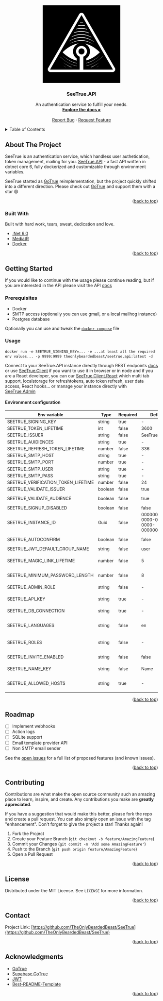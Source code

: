 <div id="top"></div>

<!-- PROJECT LOGO -->
<br />
<div align="center">
  <a href="https://github.com/TheOnlyBeardedBeast/SeeTrue">
    <img width="256px" src="https://github.com/TheOnlyBeardedBeast/SeeTrue/blob/master/SeeTrue.Admin/src/Assets/SeeTrueIcon.png?raw=true" />
  </a>

  <h3 align="center">SeeTrue.API</h3>

  <p align="center">
    An authentication service to fulfill your needs.
    <br />
    <a href="https://github.com/TheOnlyBeardedBeast/SeeTrue/tree/master/SeeTrue.API/docs#seetrueapi"><strong>Explore the docs »</strong></a>
    <br />
    <br />
    <a href="https://github.com/TheOnlyBeardedBeast/SeeTrue/issues">Report Bug</a>
    ·
    <a href="https://github.com/TheOnlyBeardedBeast/SeeTrue/issues">Request Feature</a>
  </p>
</div>



<!-- TABLE OF CONTENTS -->
<details>
  <summary>Table of Contents</summary>
  <ol>
    <li>
      <a href="#about-the-project">About The Project</a>
    </li>
    <li>
      <a href="#getting-started">Getting Started</a>
      <ul>
        <li><a href="#prerequisites">Prerequisites</a></li>
        <li><a href="#usage">Usage</a>
            <ul>
                <li><a href="#environment-configuration">Environment configuration</a></li>
            </ul>
        </li>
      </ul>
    </li>
    <li><a href="#roadmap">Roadmap</a></li>
    <li><a href="#contributing">Contributing</a></li>
    <li><a href="#license">License</a></li>
    <li><a href="#contact">Contact</a></li>
    <li><a href="#acknowledgments">Acknowledgments</a></li>
  </ol>
</details>



<!-- ABOUT THE PROJECT -->
## About The Project

SeeTrue is an authentication service, which handless user authetication, token management, mailing for you. [SeeTrue.API](https://github.com/TheOnlyBeardedBeast/SeeTrue/tree/master/SeeTrue.API) - a fast API written in dotnet core 6, fully dockerized and customizable through environment variables.

SeeTrue started as [GoTrue](https://github.com/netlify/gotrue) reimplementation, but the project quickly shifted into a different direction. Please check out [GoTrue](https://github.com/netlify/gotrue) and support them with a star :smile: 

<p align="right">(<a href="#top">back to top</a>)</p>



### Built With

Built with hard work, tears, sweat, dedication and love.

* [.Net 6.0](https://dotnet.microsoft.com/en-us/)
* [MediatR](https://github.com/jbogard/MediatR)
* [Docker](https://www.docker.com/)

<p align="right">(<a href="#top">back to top</a>)</p>


## Getting Started

If you would like to continue with the usage please continue reading, but if you are interested in the API please visit the API [docs](https://github.com/TheOnlyBeardedBeast/SeeTrue/tree/master/SeeTrue.API/docs)

### Prerequisites

* Docker
* SMTP access (optionally you can use gmail, or a local mailhog instance)
* Postgres database

Optionally you can use and tweak the [`docker-compose`](https://github.com/TheOnlyBeardedBeast/SeeTrue/blob/master/compose.yml) file

### Usage

```shell
docker run -e SEETRUE_SIGNING_KEY=... -e ...at least all the required env values... -p 9999:9999 theonlybeardedbeast/seetrue.api:latest -d
```

Connect to your SeeTrue.API instance directly through REST endpoints [docs](https://github.com/TheOnlyBeardedBeast/SeeTrue/tree/master/SeeTrue.API/docs#seetrueapi) or use [SeeTrue.Client](https://github.com/TheOnlyBeardedBeast/SeeTrue/tree/master/SeeTrue.Client) if you want to use it in browser or in node and if you are a React developer, you can our [SeeTrue.Client.React](https://github.com/TheOnlyBeardedBeast/SeeTrue/tree/master/SeeTrue.Client.React) which multi tab support, localstorage for refreshtokens, auto token refresh, user data access, React hooks... or manage your instance directly with [SeeTrue.Admin](https://github.com/TheOnlyBeardedBeast/SeeTrue/tree/master/SeeTrue.Admin)

#### Environment configuration

| Env variable | Type | Required | Default | Description |
|---|---|---|---|---|
| SEETRUE_SIGNING_KEY | string | true | - | Used for access_token encrytion |
| SEETRUE_TOKEN_LIFETIME | int | false | 3600 | `access_token` lifetime in seconds |
| SEETRUE_ISSUER | string | false | SeeTrue | Token issuer |
| SEETRUE_AUIDIENCES | string | true | - | Comma separated strings. Represence the supported token audiences. |
| SEETRUE_REFRESH_TOKEN_LIFETIME | number | false | 336 | Represents the `refresh_token` lifetime in **hours** |
| SEETRUE_SMTP_HOST | string | true | - | Host of the SMTP server |
| SEETRUE_SMTP_PORT | number | true | - | Port of the SMTP server |
| SEETRUE_SMTP_USER | string | true | - | SMTP username (in case of gmail,outlook use your email address)  |
| SEETRUE_SMTP_PASS | string | true | - | SMTP password |
| SEETRUE_VERIFICATION_TOKEN_LIFETIME | number | false | 24 | User signup confirmation token lifetime in hours |
| SEETRUE_VALIDATE_ISSUER | boolean | false | true | Enable or disable issuer validation on request  (`true`: enabled, `false`:disabled) |
| SEETRUE_VALIDATE_AUDIENCE | boolean | false | true | Enable or disable audience validation on request  (`true`: enabled, `false`:disabled) |
| SEETRUE_SIGNUP_DISABLED | boolean | false | false | Disable signup |
| SEETRUE_INSTANCE_ID | Guid | false | 00000000-0000-0000-0000-000000000000 | Use it when you want to use multiple SeeTrue.API instances on the same database handling different audiences. On loadbalancing the InstanceId should be same for all the instances in the loadbalancer. |
| SEETRUE_AUTOCONFIRM | boolean | false | false | If autoconfirm is `true`, the user will not get any signup confirmation email, and he will be able to login without any email confirmation. |
| SEETRUE_JWT_DEFAULT_GROUP_NAME | string | false | user | The default user role. |
| SEETRUE_MAGIC_LINK_LIFETIME | number | false | 5 | Lifetime of a one time login link. (Magiclinks wont work in a loadbalancer, unless you are using a sticky session, there are plans to implement a distributed cache, which will handle the issue) |
| SEETRUE_MINIMUM_PASSWORD_LENGTH | number | false | 8 | Minimum password length. If you want add any additionl valdiation please do it on your frontend. |
| SEETRUE_ADMIN_ROLE | string | false | - | If you dont add an admin role, no user will be able to use the admin API (user management, email template management). |
| SEETRUE_API_KEY | string | true | - | An API key to access the user and email template management from you app backend, or from SeeTrue.Admin application. |
| SEETRUE_DB_CONNECTION | string | true | - | Connection string for a postgress DB example `Host=postgress.local;Database=seetrue;Username=postgres;Password=postgres` |
| SEETRUE_LANGUAGES | string | false | en | Comma separated string containing supported languages (language is an option in the signup proccess, for each language you have to create an email template. |
| SEETRUE_ROLES | string | false | - | Roles, which are changeable in by an administrator, these roles dont need to contain the default user role and the admin role, if you dont need any other roles, you can leave this variable empty |
| SEETRUE_INVITE_ENABLED | string | false | false | Enables a user invite system. (If you want an invite only app you can disable signup and enable invites) |
| SEETRUE_NAME_KEY | string | false | Name | A key which specifies a the UserMetaData key which is required in the signup process, this key is used in the email templates to address the user. |
| SEETRUE_ALLOWED_HOSTS | string | true | - | Commaseparated list of hosts, required, you should list all the frontend applications which are using your SeeTrue.API instance so you dont get any CORS errors. |

<p align="right">(<a href="#top">back to top</a>)</p>



<!-- ROADMAP -->
## Roadmap

- [ ] Implement webhooks
- [ ] Action logs
- [ ] SQLite support
- [ ] Email template provider API
- [ ] Non SMTP email sender

See the [open issues](https://github.com/TheOnlyBeardedBeast/SeeTrue/issues) for a full list of proposed features (and known issues).

<p align="right">(<a href="#top">back to top</a>)</p>



<!-- CONTRIBUTING -->
## Contributing

Contributions are what make the open source community such an amazing place to learn, inspire, and create. Any contributions you make are **greatly appreciated**.

If you have a suggestion that would make this better, please fork the repo and create a pull request. You can also simply open an issue with the tag "enhancement".
Don't forget to give the project a star! Thanks again!

1. Fork the Project
2. Create your Feature Branch (`git checkout -b feature/AmazingFeature`)
3. Commit your Changes (`git commit -m 'Add some AmazingFeature'`)
4. Push to the Branch (`git push origin feature/AmazingFeature`)
5. Open a Pull Request

<p align="right">(<a href="#top">back to top</a>)</p>



<!-- LICENSE -->
## License

Distributed under the MIT License. See `LICENSE` for more information.

<p align="right">(<a href="#top">back to top</a>)</p>



<!-- CONTACT -->
## Contact

Project Link: [https://github.com/TheOnlyBeardedBeast/SeeTrue](https://github.com/TheOnlyBeardedBeast/SeeTrue)

<p align="right">(<a href="#top">back to top</a>)</p>



<!-- ACKNOWLEDGMENTS -->
## Acknowledgments

* [GoTrue](https://github.com/netlify/gotrue)
* [Supabase.GoTrue](https://supabase.com/docs/gotrue/server/about)
* [JWT](https://jwt.io/)
* [Best-README-Template](https://github.com/othneildrew/Best-README-Template)

<p align="right">(<a href="#top">back to top</a>)</p>



